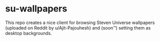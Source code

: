 # su-wallpapers

This repo creates a nice client for browsing Steven Universe wallpapers (uploaded on Reddit by u/Ajit-Pajouhesh) and (soon™) setting them as desktop backgrounds.